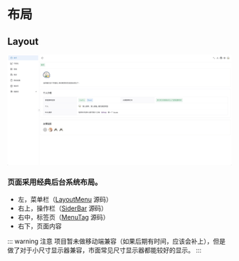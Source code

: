 # 布局

## Layout

![](../../public/images/layout.png)

### 页面采用经典后台系统布局。

- 左，菜单栏（[LayoutMenu](https://github.com/XiaoDaiGua-Ray/xiaodaigua-ray.github.io/blob/main/src/layout/components/Menu/index.tsx) 源码）
- 右上，操作栏（[SiderBar](https://github.com/XiaoDaiGua-Ray/xiaodaigua-ray.github.io/tree/main/src/layout/components/SiderBar) 源码）
- 右中，标签页（[MenuTag](https://github.com/XiaoDaiGua-Ray/xiaodaigua-ray.github.io/blob/main/src/layout/components/MenuTag/index.tsx) 源码）
- 右下，页面内容

::: warning 注意
项目暂未做移动端兼容（如果后期有时间，应该会补上），但是做了对于小尺寸显示器兼容，市面常见尺寸显示器都能较好的显示。
:::

